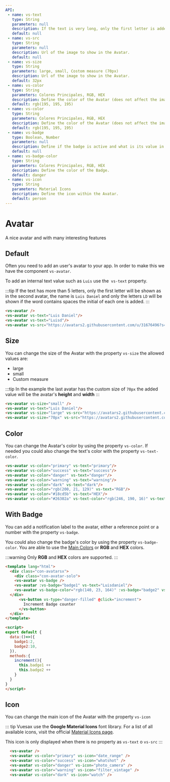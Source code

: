 ```yaml
---
API:
 - name: vs-text
   type: String
   parameters: null
   description: If the text is very long, only the first letter is added.
   default: null
 - name: vs-src
   type: String
   parameters: null
   description: Url of the image to show in the Avatar.
   default: null
 - name: vs-size
   type: String
   parameters: large, small, Costom measure (70px)
   description: Url of the image to show in the Avatar.
   default: 32px
 - name: vs-color
   type: String
   parameters: Colores Principales, RGB, HEX
   description: Define the color of the Avatar (does not affect the image).
   default: rgb(195, 195, 195)
 - name: vs-color
   type: String
   parameters: Colores Principales, RGB, HEX
   description: Define the color of the Avatar (does not affect the image).
   default: rgb(195, 195, 195)
 - name: vs-badge
   type: Boolean, Number
   parameters: null
   description: Define if the badge is active and what is its value in number.
   default: null
 - name: vs-badge-color
   type: String
   parameters: Colores Principales, RGB, HEX
   description: Define the color of the Badge.
   default: danger
 - name: vs-icon
   type: String
   parameters: Material Icons
   description: Define the icon within the Avatar.
   default: person
---
```


# Avatar <!--#new-->

<box header>

  A nice avatar and with many interesting features

</box>


<box>

## Default

Often you need to add an user's avatar to your app. In order to make this we have the component `vs-avatar`.

To add an internal text value such as `Luis` use the` vs-text` property.

:::tip
If the text has more than 5 letters, only the first letter will be shown as in the second avatar, the name is `Luis Daniel` and only the letters `LD` will be shown if the word contains spaces the initial of each one is added.
:::

<vuecode md center>
<div slot="demo">
  <vs-avatar />
  <vs-avatar vs-text="Luisdaniel"/>
  <vs-avatar vs-text="Luisd"/>
  <vs-avatar vs-text="Luis Daniel"/>
  <vs-avatar vs-src="https://avatars2.githubusercontent.com/u/31676496?s=460&v=4"/>
</div>
<div slot="code">

```html
<vs-avatar />
<vs-avatar vs-text="Luis Daniel"/>
<vs-avatar vs-text="Luisd"/>
<vs-avatar vs-src="https://avatars2.githubusercontent.com/u/31676496?s=460&v=4"/>
```

</div>
</vuecode>

</box>


<box>

## Size

You can change the size of the Avatar with the property `vs-size` the allowed values ​​are:

- large
- small
- Custom measure

:::tip
  In the example the last avatar has the custom size of `70px` the added value will be the avatar's **height** and **width**
:::

<vuecode md center>
<div slot="demo">
  <vs-avatar vs-size="small" />
  <vs-avatar vs-text="Luis Daniel"/>
  <vs-avatar vs-size="large" vs-src="https://avatars2.githubusercontent.com/u/31676496?s=460&v=4"/>
  <vs-avatar vs-size="70px" vs-src="https://avatars2.githubusercontent.com/u/31676496?s=460&v=4"/>
</div>
<div slot="code">

```html
<vs-avatar vs-size="small" />
<vs-avatar vs-text="Luis Daniel"/>
<vs-avatar vs-size="large" vs-src="https://avatars2.githubusercontent.com/u/31676496?s=460&v=4"/>
<vs-avatar vs-size="70px" vs-src="https://avatars2.githubusercontent.com/u/31676496?s=460&v=4"/>
```

</div>
</vuecode>
</box>

<box>

## Color

You can change the Avatar's color by using the property `vs-color`. If needed you could also change the text's color with the property `vs-text-color`.

<vuecode md center>
<div slot="demo">
<vs-avatar vs-color="primary" vs-text="primary"/>
<vs-avatar vs-color="success" vs-text="success"/>
<vs-avatar vs-color="danger" vs-text="danger"/>
<vs-avatar vs-color="warning" vs-text="warning"/>
<vs-avatar vs-color="dark" vs-text="dark"/>
<vs-avatar vs-color="rgb(200, 21, 129)" vs-text="RGB"/>
<vs-avatar vs-color="#18cd5b" vs-text="HEX"/>
<vs-avatar vs-color="#26302a" vs-text-color="rgb(246, 190, 16)" vs-text="HEX RGB"/>
</div>
<div slot="code">

```html
<vs-avatar vs-color="primary" vs-text="primary"/>
<vs-avatar vs-color="success" vs-text="success"/>
<vs-avatar vs-color="danger" vs-text="danger"/>
<vs-avatar vs-color="warning" vs-text="warning"/>
<vs-avatar vs-color="dark" vs-text="dark"/>
<vs-avatar vs-color="rgb(200, 21, 129)" vs-text="RGB"/>
<vs-avatar vs-color="#18cd5b" vs-text="HEX"/>
<vs-avatar vs-color="#26302a" vs-text-color="rgb(246, 190, 16)" vs-text="HEX RGB"/>
```

</div>
</vuecode>
</box>

<box>

## With Badge

You can add a notification label to the avatar, either a reference point or a number with the property `vs-badge`.

You could also change the badge's color by using the property `vs-badge-color`. You are able to use the [Main Colors](/theme/) or **RGB** and **HEX** colors.

:::warning
  Only **RGB** and **HEX** colors are supported.
:::

<vuecode md>
<div slot="demo">
  <Demos-Avatar-Badge />
</div>
<div slot="code">

```html
<template lang="html">
  <div class="con-avatarsx">
    <div class="con-avatar-solo">
    <vs-avatar vs-badge />
    <vs-avatar :vs-badge="badge1" vs-text="Luisdaniel"/>
    <vs-avatar vs-badge-color="rgb(140, 23, 164)" :vs-badge="badge2" vs-text="Luisd"/>
  </div>
      <vs-button vs-type="danger-filled" @click="increment">
        Increment Badge counter
      </vs-button>
  </div>
</template>

<script>
export default {
  data:()=>({
    badge1:2,
    badge2:10,
  }),
  methods:{
    increment(){
      this.badge1 ++
      this.badge2 ++
    }
  }
}
</script>
```

</div>
</vuecode>
</box>


<box>

## Icon

You can change the main icon of the Avatar with the property `vs-icon`

::: tip
Vuesax use the **Google Material Icons** font library. For a list of all available icons, visit the official [Material Icons page](https://material.io/icons/).

This icon is only displayed when there is no property as `vs-text` o `vs-src`
:::


<vuecode md>
<div slot="demo">
  <Demos-Avatar-Icons />
</div>
<div slot="code">

```html
  <vs-avatar />
  <vs-avatar vs-color="primary" vs-icon="date_range" />
  <vs-avatar vs-color="success" vs-icon="whatshot" />
  <vs-avatar vs-color="danger" vs-icon="photo_camera" />
  <vs-avatar vs-color="warning" vs-icon="filter_vintage" />
  <vs-avatar vs-color="dark" vs-icon="watch" />
```

</div>
</vuecode>
</box>
